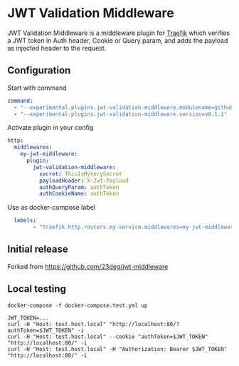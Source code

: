 # JWT Validation Middleware

JWT Validation Middleware is a middleware plugin for [Traefik](https://github.com/containous/traefik) which verifies a JWT token in Auth header, Cookie or Query param, and adds the payload as injected header to the request.

## Configuration

Start with command
```yaml
command:
  - "--experimental.plugins.jwt-validation-middleware.modulename=github.com/legege/jwt-validation-middleware"
  - "--experimental.plugins.jwt-validation-middleware.version=v0.1.1"
```

Activate plugin in your config  

```yaml
http:
  middlewares:
    my-jwt-middleware:
      plugin:
        jwt-validation-middleware:
          secret: ThisIsMyVerySecret
          payloadHeader: X-Jwt-Payload
          authQueryParam: authToken
          authCookieName: authToken
```

Use as docker-compose label  
```yaml
  labels:
        - "traefik.http.routers.my-service.middlewares=my-jwt-middleware@file"
```

## Initial release

Forked from https://github.com/23deg/jwt-middleware

## Local testing

```
docker-compose -f docker-compose.test.yml up
```

```
JWT_TOKEN=...
curl -H "Host: test.host.local" "http://localhost:80/?authToken=$JWT_TOKEN" -i
curl -H "Host: test.host.local" --cookie "authToken=$JWT_TOKEN" "http://localhost:80/" -i
curl -H "Host: test.host.local" -H "Authorization: Bearer $JWT_TOKEN" "http://localhost:80/" -i
```